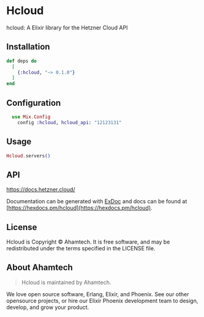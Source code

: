 # Hcloud

hcloud: A Elixir library for the Hetzner Cloud API

## Installation

```elixir
def deps do
  [
    {:hcloud, "~> 0.1.0"}
  ]
end
```

## Configuration

```elixir
  use Mix.Config
    config :hcloud, hcloud_api: "12123131"

```

## Usage

```elixir
Hcloud.servers()
```

## API

https://docs.hetzner.cloud/

Documentation can be generated with [ExDoc](https://github.com/elixir-lang/ex_doc)
and docs can be found at [https://hexdocs.pm/hcloud](https://hexdocs.pm/hcloud).

## License
Hcloud is Copyright © Ahamtech. It is free software, and may be redistributed under the terms specified in the LICENSE file.

## About Ahamtech

> Hcloud is maintained by Ahamtech. 

We love open source software, Erlang, Elixir, and Phoenix. See our other opensource projects, or hire our Elixir Phoenix development team to design, develop, and grow your product.